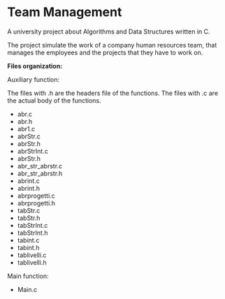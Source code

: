 # Team Management
A university project about Algorithms and Data Structures written in C.

The project simulate the work of a company human resources team, that manages the employees and the projects that they have to work on.

**Files organization:**

Auxiliary function:

The files with .h are the headers file of the functions.
The files with .c are the actual body of the functions.
- abr.c
- abr.h
- abr1.c
- abrStr.c
- abrStr.h
- abrStrInt.c
- abrStr.h
- abr_str_abrstr.c
- abr_str_abrstr.h
- abrint.c
- abrint.h
- abrprogetti.c
- abrprogetti.h
- tabStr.c
- tabStr.h
- tabStrInt.c
- tabStrInt.h
- tabint.c
- tabint.h
- tablivelli.c
- tablivelli.h

Main function:
- Main.c



